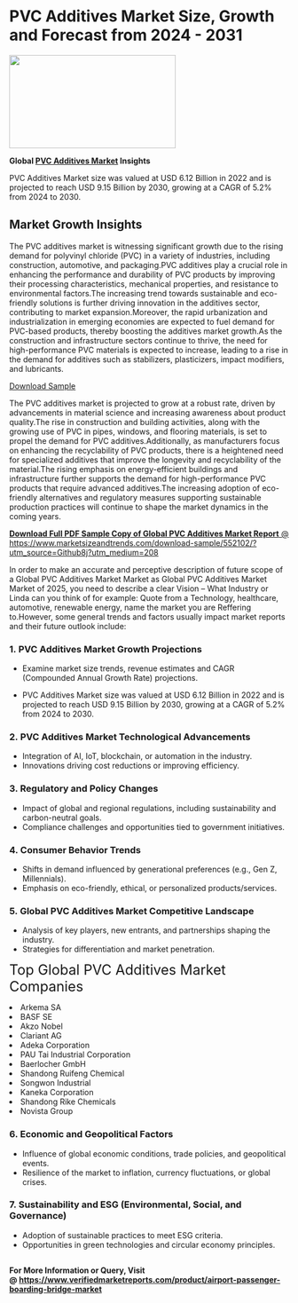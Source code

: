 <H1>PVC Additives Market Size, Growth and Forecast from 2024 - 2031</H1><img class="aligncenter size-medium wp-image-584254" src="https://thirdeyenews.in/wp-content/uploads/2024/09/Global-Market-Research-300x168.jpeg" alt="" width="300" height="168" /><p><strong>Global&nbsp;<a href="https://www.marketsizeandtrends.com/download-sample/552102/?utm_source=Github8j?utm_medium=208">PVC Additives Market</a> Insights</strong></p><p>PVC Additives Market size was valued at USD 6.12 Billion in 2022 and is projected to reach USD 9.15 Billion by 2030, growing at a CAGR of 5.2% from 2024 to 2030.</p><p><h2>Market Growth Insights</h2> <p>The PVC additives market is witnessing significant growth due to the rising demand for polyvinyl chloride (PVC) in a variety of industries, including construction, automotive, and packaging.PVC additives play a crucial role in enhancing the performance and durability of PVC products by improving their processing characteristics, mechanical properties, and resistance to environmental factors.The increasing trend towards sustainable and eco-friendly solutions is further driving innovation in the additives sector, contributing to market expansion.Moreover, the rapid urbanization and industrialization in emerging economies are expected to fuel demand for PVC-based products, thereby boosting the additives market growth.As the construction and infrastructure sectors continue to thrive, the need for high-performance PVC materials is expected to increase, leading to a rise in the demand for additives such as stabilizers, plasticizers, impact modifiers, and lubricants.</p> <p><a href="#">Download Sample</a></p> <p>The PVC additives market is projected to grow at a robust rate, driven by advancements in material science and increasing awareness about product quality.The rise in construction and building activities, along with the growing use of PVC in pipes, windows, and flooring materials, is set to propel the demand for PVC additives.Additionally, as manufacturers focus on enhancing the recyclability of PVC products, there is a heightened need for specialized additives that improve the longevity and recyclability of the material.The rising emphasis on energy-efficient buildings and infrastructure further supports the demand for high-performance PVC products that require advanced additives.The increasing adoption of eco-friendly alternatives and regulatory measures supporting sustainable production practices will continue to shape the market dynamics in the coming years.</p> <p><a href="#"></p><p><span class=""><strong>Download Full PDF Sample Copy of Global PVC Additives Market Report</strong> @ <a href="https://www.marketsizeandtrends.com/download-sample/552102/?utm_source=Github8j?utm_medium=208" target="_blank">https://www.marketsizeandtrends.com/download-sample/552102/?utm_source=Github8j?utm_medium=208</a></span></p><p>In order to make an accurate and perceptive description of future scope of a Global&nbsp;PVC Additives Market Market as Global&nbsp;PVC Additives Market Market of 2025, you need to describe a clear Vision &ndash; What Industry or Linda can you think of for example: Quote from a Technology, healthcare, automotive, renewable energy, name the market you are Reffering to.However, some general trends and factors usually impact market reports and their future outlook include:</p><h3>1.&nbsp;<strong>PVC Additives Market Growth Projections</strong></h3><ul><li>Examine market size trends, revenue estimates and CAGR (Compounded Annual Growth Rate) projections.</li><li><p>PVC Additives Market size was valued at USD 6.12 Billion in 2022 and is projected to reach USD 9.15 Billion by 2030, growing at a CAGR of 5.2% from 2024 to 2030.</p></li></ul><h3>2.&nbsp;<strong>PVC Additives Market Technological Advancements</strong></h3><ul><li>Integration of AI, IoT, blockchain, or automation in the industry.</li><li>Innovations driving cost reductions or improving efficiency.</li></ul><h3>3.&nbsp;<strong>Regulatory and Policy Changes</strong></h3><ul><li>Impact of global and regional regulations, including sustainability and carbon-neutral goals.</li><li>Compliance challenges and opportunities tied to government initiatives.</li></ul><h3>4.&nbsp;<strong>Consumer Behavior Trends</strong></h3><ul><li>Shifts in demand influenced by generational preferences (e.g., Gen Z, Millennials).</li><li>Emphasis on eco-friendly, ethical, or personalized products/services.</li></ul><h3>5.&nbsp;<strong>Global PVC Additives Market Competitive Landscape</strong></h3><ul><li>Analysis of key players, new entrants, and partnerships shaping the industry.</li><li>Strategies for differentiation and market penetration.</li></ul><p data-pm-slice="1 1 []"><span style="color: inherit; font-family: inherit; font-size: 25px;">Top Global PVC Additives Market Companies</span></p><div class="" data-test-id=""><p><li>Arkema SA</li><li> BASF SE</li><li> Akzo Nobel</li><li> Clariant AG</li><li> Adeka Corporation</li><li> PAU Tai Industrial Corporation</li><li> Baerlocher GmbH</li><li> Shandong Ruifeng Chemical</li><li> Songwon Industrial</li><li> Kaneka Corporation</li><li> Shandong Rike Chemicals</li><li> Novista Group</li></p></div><h3>6.&nbsp;<strong>Economic and Geopolitical Factors</strong></h3><ul><li>Influence of global economic conditions, trade policies, and geopolitical events.</li><li>Resilience of the market to inflation, currency fluctuations, or global crises.</li></ul><h3>7.&nbsp;<strong>Sustainability and ESG (Environmental, Social, and Governance)</strong></h3><ul><li>Adoption of sustainable practices to meet ESG criteria.</li><li>Opportunities in green technologies and circular economy principles.</li></ul><h2><strong style="font-size: 14px;">For More Information or Query, Visit @&nbsp;</strong><a style="background-color: #ffffff; font-size: 14px;" href="https://www.marketsizeandtrends.com/report/pvc-additives-market/" target="_blank">https://www.verifiedmarketreports.com/product/airport-passenger-boarding-bridge-market</a></h2>